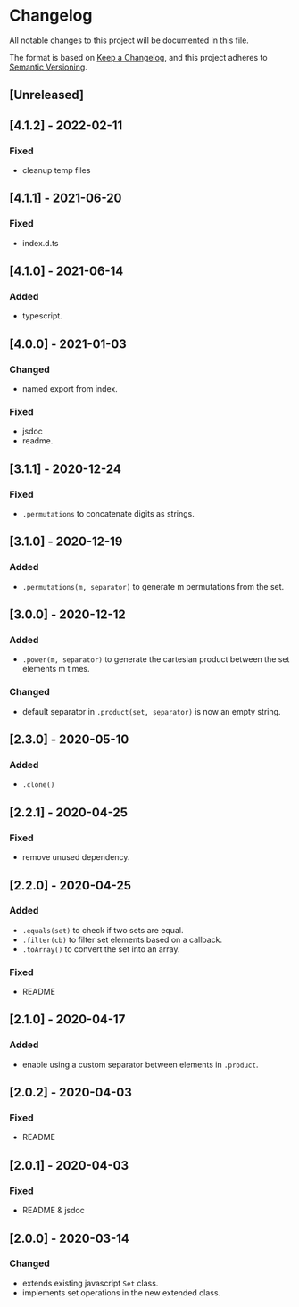 # Changelog
All notable changes to this project will be documented in this file.

The format is based on [Keep a Changelog](https://keepachangelog.com/en/1.0.0/),
and this project adheres to [Semantic Versioning](https://semver.org/spec/v2.0.0.html).

## [Unreleased]
## [4.1.2] - 2022-02-11
### Fixed
- cleanup temp files

## [4.1.1] - 2021-06-20
### Fixed
- index.d.ts

## [4.1.0] - 2021-06-14
### Added
- typescript.

## [4.0.0] - 2021-01-03
### Changed
- named export from index.

### Fixed
- jsdoc
- readme.

## [3.1.1] - 2020-12-24

### Fixed
- `.permutations` to concatenate digits as strings.

## [3.1.0] - 2020-12-19

### Added
- `.permutations(m, separator)` to generate m permutations from the set.

## [3.0.0] - 2020-12-12

### Added
- `.power(m, separator)` to generate the cartesian product between the set elements m times.

### Changed
- default separator in `.product(set, separator)` is now an empty string.

## [2.3.0] - 2020-05-10
### Added
- `.clone()`

## [2.2.1] - 2020-04-25
### Fixed
- remove unused dependency.

## [2.2.0] - 2020-04-25
### Added
- `.equals(set)` to check if two sets are equal. 
- `.filter(cb)` to filter set elements based on a callback.
- `.toArray()` to convert the set into an array.

### Fixed
- README

## [2.1.0] - 2020-04-17
### Added
- enable using a custom separator between elements in `.product`.

## [2.0.2] - 2020-04-03
### Fixed
- README

## [2.0.1] - 2020-04-03
### Fixed
- README & jsdoc

## [2.0.0] - 2020-03-14
### Changed
- extends existing javascript `Set` class.
- implements set operations in the new extended class.
